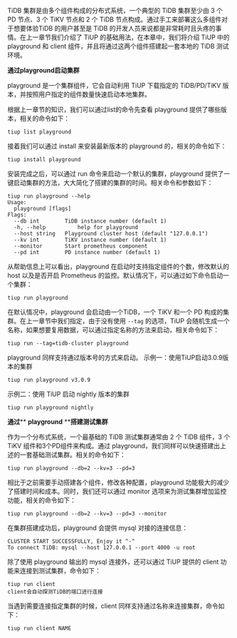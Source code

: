 TiDB 集群是由多个组件构成的分布式系统，一个典型的 TiDB 集群至少由 3 个 PD 节点、3 个 TiKV 节点和 2 个 TiDB 节点构成。通过手工来部署这么多组件对于想要体验TiDB 的用户甚至是 TiDB 的开发人员来说都是非常耗时且头疼的事情。在上一章节我们介绍了 TiUP 的基础用法，在本章中，我们将介绍 TiUP 中的 playground 和 client 组件，并且将通过这两个组件搭建起一套本地的 TiDB 测试环境。

**通过playground启动集群**

playground 是一个集群组件，它会自动利用 TiUP 下载指定的 TiDB/PD/TiKV 版本，并按照用户指定的组件数量快速启动本地集群。

根据上一章节的知识，我们可以通过list的命令先查看 playground 提供了哪些版本，相关的命令如下：

```
tiup list playground
```
接着我们可以通过 install 来安装最新版本的 playground 的，相关的命令如下：
```
tiup install playground
```
安装完成之后，可以通过 run 命令来启动一个默认的集群，playground 提供了一键启动集群的方法，大大简化了搭建的集群的时间。相关命令和参数如下：
```
tiup run playground --help
Usage:
  playground [flags]
Flags:
  --db int        TiDB instance number (default 1)
  -h, --help          help for playground
  --host string   Playground cluster host (default "127.0.0.1")
  --kv int        TiKV instance number (default 1)
  --monitor       Start prometheus component
  --pd int        PD instance number (default 1)  
```
从帮助信息上可以看出，playground 在启动时支持指定组件的个数，修改默认的 host 以及是否开启 Prometheus 的监控。默认情况下，可以通过如下命令启动一个集群：
```
tiup run playground
```
在默认情况中，playground 会启动由一个TiDB，一个 TiKV 和一个 PD 构成的集群。在上一章节中我们指定，由于没有使用 ```--tag``` 的选项，TiUP 会随机生成一个名称，如果想要复用数据，可以通过指定名称的方法来启动，相关命令如下：
```
tiup run --tag=tidb-cluster playground
```
playground 同样支持通过版本号的方式来启动。
示例一：使用TiUP启动3.0.9版本的集群

```
tiup run playground v3.0.9
```
示例二：使用 TiUP 启动 nightly 版本的集群
```
tiup run playground nightly
```

**通过**** ****playground**** ****搭建测试集群**

作为一个分布式系统，一个最基础的 TiDB 测试集群通常由 2 个 TiDB 组件，3 个 TiKV 组件和3个PD组件来构成。通过 playground，我们同样可以快速搭建出上述的一套基础测试集群。相关的命令如下：

```
tiup run playground --db=2 --kv=3 --pd=3
```
相比于之前需要手动搭建各个组件，修改各种配置，playground 功能极大的减少了搭建时间和成本。同时，我们还可以通过 monitor 选项来为测试集群增加监控功能，相关的命令如下：
```
tiup run playground --db=2 --kv=3 --pd=3 --monitor
```
在集群搭建成功后，playground 会提供 mysql 对接的连接信息：
```
CLUSTER START SUCCESSFULLY, Enjoy it ^-^
To connect TiDB: mysql --host 127.0.0.1 --port 4000 -u root
```
除了使用 playground 输出的 mysql 连接外，还可以通过 TiUP 提供的 client 功能来连接到测试集群，命令如下：
```
tiup run client
client会自动探测TiDB的端口进行连接
```
当遇到需要连接指定集群的时候，client 同样支持通过名称来连接集群，命令如下：
```
tiup run client NAME
```
